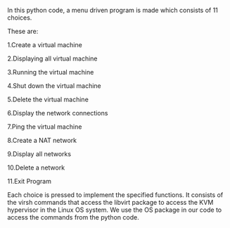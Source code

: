 In this python code, a menu driven program is made which consists of 11 choices.  

These are: 

1.Create a virtual machine 

2.Displaying all virtual machine 

3.Running the virtual machine 

4.Shut down the virtual machine 

5.Delete the virtual machine 

6.Display the network connections 

7.Ping the virtual machine 

8.Create a NAT network 

9.Display all networks 

10.Delete a network 

11.Exit Program  

 

Each choice is pressed to implement the specified functions. It consists of the virsh commands that access the libvirt package to access the KVM hypervisor in the Linux OS system. We use the OS package in our code to access the commands from the python code. 
